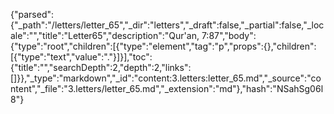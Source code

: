 {"parsed":{"_path":"/letters/letter_65","_dir":"letters","_draft":false,"_partial":false,"_locale":"","title":"Letter65","description":"Qur'an, 7:87","body":{"type":"root","children":[{"type":"element","tag":"p","props":{},"children":[{"type":"text","value":"."}]}],"toc":{"title":"","searchDepth":2,"depth":2,"links":[]}},"_type":"markdown","_id":"content:3.letters:letter_65.md","_source":"content","_file":"3.letters/letter_65.md","_extension":"md"},"hash":"NSahSg06l8"}